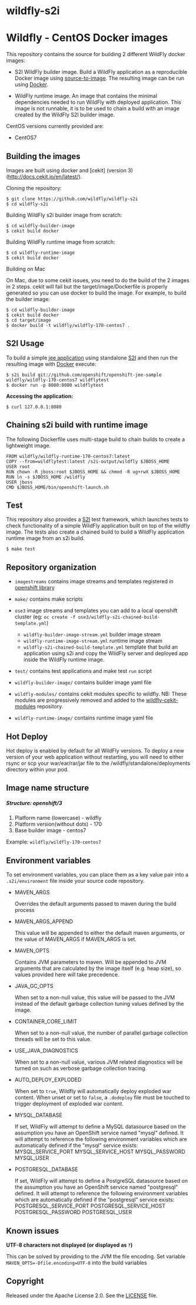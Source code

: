 # wildfly-s2i

Wildfly - CentOS Docker images
==============================

This repository contains the source for building 2 different WildFly docker images:

* S2I WildFly builder image. Build a WildFly application as a reproducible Docker image using
[source-to-image](https://github.com/openshift/source-to-image).
The resulting image can be run using [Docker](http://docker.io).

* WildFly runtime image. An image that contains the minimal dependencies needed to run WildFly with deployed application.
This image is not runnable, it is to be used to chain a build with an image created by the WildFly S2I builder image.

CentOS versions currently provided are:
* CentOS7


Building the images
-------------------

Images are built using docker and [cekit] (version 3) (http://docs.cekit.io/en/latest/).

Cloning the repository:

```
$ git clone https://github.com/wildfly/wildfly-s2i
$ cd wildfly-s2i
```

Building WildFly s2i builder image from scratch:

```
$ cd wildfly-builder-image
$ cekit build docker
```

Building WildFly runtime image from scratch:

```
$ cd wildfly-runtime-image
$ cekit build docker
```

Building on Mac

On Mac, due to some cekit issues, you need to do the build of the 2 images in 2 steps.
cekit will fail but the target/image/Dockerfile is properly generated so you can use docker to build the image.
For example, to build the builder image:

```
$ cd wildfly-builder-image
$ cekit build docker
$ cd target/image
$ docker build -t wildfly/wildfly-170-centos7 .
```

S2I Usage
---------
To build a simple [jee application](https://github.com/openshift/openshift-jee-sample)
using standalone [S2I](https://github.com/openshift/source-to-image) and then run the
resulting image with [Docker](http://docker.io) execute:

```
$ s2i build git://github.com/openshift/openshift-jee-sample wildfly/wildfly-170-centos7 wildflytest
$ docker run -p 8080:8080 wildflytest
```

**Accessing the application:**
```
$ curl 127.0.0.1:8080
```

Chaining s2i build with runtime image
-------------------------------------
The following Dockerfile uses multi-stage build to chain builds to create a lightweight image.

```
FROM wildfly/wildfly-runtime-170-centos7:latest
COPY --from=wildflytest:latest /s2i-output/wildfly $JBOSS_HOME
USER root
RUN chown -R jboss:root $JBOSS_HOME && chmod -R ug+rwX $JBOSS_HOME
RUN ln -s $JBOSS_HOME /wildfly
USER jboss
CMD $JBOSS_HOME/bin/openshift-launch.sh
```

Test
---------------------
This repository also provides a [S2I](https://github.com/openshift/source-to-image) test framework,
which launches tests to check functionality of a simple WildFly application built on top of the wildfly image.
The tests also create a chained build to build a WildFly application runtime image from an s2i build. 

```
$ make test
```

Repository organization
------------------------

* `imagestreams` contains image streams and templates registered in [openshift library](https://github.com/openshift/library/blob/master/community.yaml)

* `make/` contains make scripts

* `ose3` image streams and templates you can add to a local openshift cluster (eg: `oc create -f ose3/wildfly-s2i-chained-build-template.yml`)
  * `wildfly-builder-image-stream.yml` builder image stream
  * `wildfly-runtime-image-stream.yml` runtime image stream
  * `wildfly-s2i-chained-build-template.yml` template that build an application using s2i and copy the WildFly server and deployed app inside the WildFly runtime image.

* `test/` contains test applications and make test `run` script

* `wildfly-builder-image/` contains builder image yaml file

* `wildfly-modules/` contains cekit modules specific to wildfly. NB: These modules are progressively removed and added to the [wildfly-cekit-modules](http://github.com/wildfly/wildfly-cekit-modules) repository.

* `wildfly-runtime-image/` contains runtime image yaml file

Hot Deploy
------------------------

Hot deploy is enabled by default for all WildFly versions.
To deploy a new version of your web application without restarting, you will need to either rsync or scp your war/ear/rar/jar file to the /wildfly/standalone/deployments directory within your pod.

Image name structure
------------------------
##### Structure: openshift/3

1. Platform name (lowercase) - wildfly
2. Platform version(without dots) - 170
3. Base builder image - centos7

Example: `wildfly/wildfly-170-centos7`

Environment variables
---------------------
To set environment variables, you can place them as a key value pair into a `.s2i/environment`
file inside your source code repository.

* MAVEN_ARGS

    Overrides the default arguments passed to maven during the build process

* MAVEN_ARGS_APPEND

    This value will be appended to either the default maven arguments, or the value of MAVEN_ARGS if MAVEN_ARGS is set.

* MAVEN_OPTS

    Contains JVM parameters to maven.  Will be appended to JVM arguments that are calculated by the image
    itself (e.g. heap size), so values provided here will take precedence.

* JAVA_GC_OPTS

    When set to a non-null value, this value will be passed to the JVM instead of the default garbage collection tuning
    values defined by the image.

* CONTAINER_CORE_LIMIT

    When set to a non-null value, the number of parallel garbage collection threads will be set to this value.

* USE_JAVA_DIAGNOSTICS

    When set to a non-null value, various JVM related diagnostics will be turned on such as verbose garbage
    collection tracing.

* AUTO_DEPLOY_EXPLODED

    When set to `true`, Wildfly will automatically deploy exploded war content.  When unset or set to `false`,
    a `.dodeploy` file must be touched to trigger deployment of exploded war content.

* MYSQL_DATABASE

    If set, WildFly will attempt to define a MySQL datasource based on the assumption you have an OpenShift service named "mysql" defined.
    It will attempt to reference the following environment variables which are automatically defined if the "mysql" service exists:
    MYSQL_SERVICE_PORT
    MYSQL_SERVICE_HOST
    MYSQL_PASSWORD
    MYSQL_USER

* POSTGRESQL_DATABASE

    If set, WildFly will attempt to define a PostgreSQL datasource based on the assumption you have an OpenShift service named "postgresql" defined.
    It will attempt to reference the following environment variables which are automatically defined if the "postgresql" service exists:
    POSTGRESQL_SERVICE_PORT
    POSTGRESQL_SERVICE_HOST
    POSTGRESQL_PASSWORD
    POSTGRESQL_USER

Known issues
--------------------

**UTF-8 characters not displayed (or displayed as ```?```)**

This can be solved by providing to the JVM the file encoding. Set variable ```MAVEN_OPTS=-Dfile.encoding=UTF-8``` into the build variables


Copyright
--------------------

Released under the Apache License 2.0. See the [LICENSE](LICENSE) file.
